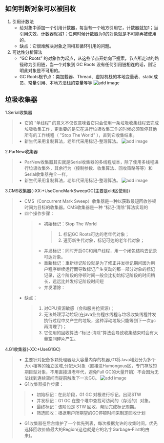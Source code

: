## 如何判断对象可以被回收
1. 引用计数法
    * 给对象中添加一个引用计数器，每当有一个地方引用它，计数器就加1；当引用失效，计数器就减1；任何时候计数器为0的对象就是不可能再被使用的。
    * 缺点：它很难解决对象之间相互循环引用的问题。
2. 可达性分析算法
    * “GC Roots” 的对象作为起点，从这些节点开始向下搜索，节点所走过的路径称为引用链，当一个对象到 GC Roots 没有任何引用链相连的话，则证明此对象是不可用的。
    * GC Roots根节点：类加载器、Thread、虚拟机栈的本地变量表、static成员、常量引用、本地方法栈的变量等等
![add image](https://github.com/wdswds/ask_interview/tree/master/interview/src/main/java/com/interview/image/gc_root.jpg)

## 垃圾收集器
   1.Serial收集器
   >* 它的 “单线程” 的意义不仅仅意味着它只会使用一条垃圾收集线程去完成垃圾收集工作，更重要的是它在进行垃圾收集工作的时候必须暂停其他所有的工作线程（ "Stop The World" ），直到它收集结束。
   >* 新生代采用复制算法，老年代采用标记-整理算法。
  ![add image](https://github.com/wdswds/ask_interview/tree/master/interview/src/main/java/com/interview/image/Serial.png)

   2.ParNew收集器
   >* ParNew收集器其实就是Serial收集器的多线程版本，除了使用多线程进行垃圾收集外，其余行为（控制参数、收集算法、回收策略等等）和Serial收集器完全一样。
   >* 新生代采用复制算法，老年代采用标记-整理算法。
   ![add image](https://github.com/wdswds/ask_interview/tree/master/interview/src/main/java/com/interview/image/parNew.png)
   
   3.CMS收集器(-XX:+UseConcMarkSweepGC(主要是old区使用))
   >* CMS（Concurrent Mark Sweep）收集器是一种以获取最短回收停顿时间为目标的收集器。CMS收集器是一种 “标记-清除”算法实现的
   >* 四个操作步骤：
   >    >   * 初始标记：Stop The World
   >    >       >1.    标记GC Roots可达的老年代对象；
   >    >       >2.    遍历新生代对象，标记可达的老年代对象；
   >    >   * 并发标记：同时开启GC和用户线程，用一个闭包结构去记录可达对象。
   >    >   * 重新标记：重新标记阶段就是为了修正并发标记期间因为用户程序继续运行而导致标记产生变动的那一部分对象的标记记录，这个阶段的停顿时间一般会比初始标记阶段的时间稍长，远远比并发标记阶段时间短
   >    >   * 并发清除：
   >* 缺点：
   >    >  1.    对CPU资源敏感（会和服务抢资源）；
   >    >  2.    无法处理浮动垃圾(在java业务程序线程与垃圾收集线程并发执行过程中又产生的垃圾，这种浮动垃圾只能等到下一次gc再清理了)；
   >    >  3.    它使用的回收算法-“标记-清除”算法会导致收集结束时会有大量空间碎片产生。
   
   4.G1收集器(-XX:+UseG1GC)
   >*   主要针对配备多颗处理器及大容量内存的机器,G1将Java堆划分为多个大小相等的独立区域,分配大对象（直接进Humongous区，专门存放短期巨型对象，不用直接进老年代，避免Full GC的大量开销）不会因为无法找到连续空间而提前触发下一次GC。
   ![add image](https://github.com/wdswds/ask_interview/tree/master/interview/src/main/java/com/interview/image/G1%20region.png)
   >*   G1收集器操作步骤：
   >    >   * 初始标记：在此阶段，G1 GC 对根进行标记。出现STW
   >    >   * 并发标记：G1 GC 在整个堆中查找可访问的（存活的）对象。
   >    >   * 最终标记：该阶段是 STW 回收，帮助完成标记周期。
   >    >   * 筛选回收：根据用户所期望的GC停顿时间来制定回收计划
   >*   G1收集器在后台维护了一个优先列表，每次根据允许的收集时间，优先选择回收价值最大的Region(这也就是它的名字Garbage-First的由来)。
